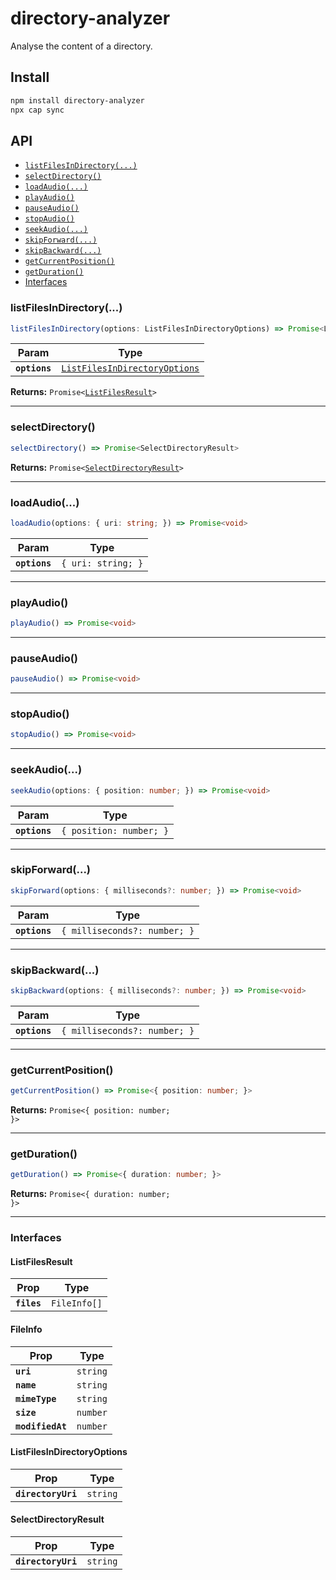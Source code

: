 # directory-analyzer

Analyse the content of a directory.

## Install

```bash
npm install directory-analyzer
npx cap sync
```

## API

<docgen-index>

* [`listFilesInDirectory(...)`](#listfilesindirectory)
* [`selectDirectory()`](#selectdirectory)
* [`loadAudio(...)`](#loadaudio)
* [`playAudio()`](#playaudio)
* [`pauseAudio()`](#pauseaudio)
* [`stopAudio()`](#stopaudio)
* [`seekAudio(...)`](#seekaudio)
* [`skipForward(...)`](#skipforward)
* [`skipBackward(...)`](#skipbackward)
* [`getCurrentPosition()`](#getcurrentposition)
* [`getDuration()`](#getduration)
* [Interfaces](#interfaces)

</docgen-index>

<docgen-api>
<!--Update the source file JSDoc comments and rerun docgen to update the docs below-->

### listFilesInDirectory(...)

```typescript
listFilesInDirectory(options: ListFilesInDirectoryOptions) => Promise<ListFilesResult>
```

| Param         | Type                                                                                |
| ------------- | ----------------------------------------------------------------------------------- |
| **`options`** | <code><a href="#listfilesindirectoryoptions">ListFilesInDirectoryOptions</a></code> |

**Returns:** <code>Promise&lt;<a href="#listfilesresult">ListFilesResult</a>&gt;</code>

--------------------


### selectDirectory()

```typescript
selectDirectory() => Promise<SelectDirectoryResult>
```

**Returns:** <code>Promise&lt;<a href="#selectdirectoryresult">SelectDirectoryResult</a>&gt;</code>

--------------------


### loadAudio(...)

```typescript
loadAudio(options: { uri: string; }) => Promise<void>
```

| Param         | Type                          |
| ------------- | ----------------------------- |
| **`options`** | <code>{ uri: string; }</code> |

--------------------


### playAudio()

```typescript
playAudio() => Promise<void>
```

--------------------


### pauseAudio()

```typescript
pauseAudio() => Promise<void>
```

--------------------


### stopAudio()

```typescript
stopAudio() => Promise<void>
```

--------------------


### seekAudio(...)

```typescript
seekAudio(options: { position: number; }) => Promise<void>
```

| Param         | Type                               |
| ------------- | ---------------------------------- |
| **`options`** | <code>{ position: number; }</code> |

--------------------


### skipForward(...)

```typescript
skipForward(options: { milliseconds?: number; }) => Promise<void>
```

| Param         | Type                                    |
| ------------- | --------------------------------------- |
| **`options`** | <code>{ milliseconds?: number; }</code> |

--------------------


### skipBackward(...)

```typescript
skipBackward(options: { milliseconds?: number; }) => Promise<void>
```

| Param         | Type                                    |
| ------------- | --------------------------------------- |
| **`options`** | <code>{ milliseconds?: number; }</code> |

--------------------


### getCurrentPosition()

```typescript
getCurrentPosition() => Promise<{ position: number; }>
```

**Returns:** <code>Promise&lt;{ position: number; }&gt;</code>

--------------------


### getDuration()

```typescript
getDuration() => Promise<{ duration: number; }>
```

**Returns:** <code>Promise&lt;{ duration: number; }&gt;</code>

--------------------


### Interfaces


#### ListFilesResult

| Prop        | Type                    |
| ----------- | ----------------------- |
| **`files`** | <code>FileInfo[]</code> |


#### FileInfo

| Prop             | Type                |
| ---------------- | ------------------- |
| **`uri`**        | <code>string</code> |
| **`name`**       | <code>string</code> |
| **`mimeType`**   | <code>string</code> |
| **`size`**       | <code>number</code> |
| **`modifiedAt`** | <code>number</code> |


#### ListFilesInDirectoryOptions

| Prop               | Type                |
| ------------------ | ------------------- |
| **`directoryUri`** | <code>string</code> |


#### SelectDirectoryResult

| Prop               | Type                |
| ------------------ | ------------------- |
| **`directoryUri`** | <code>string</code> |

</docgen-api>
